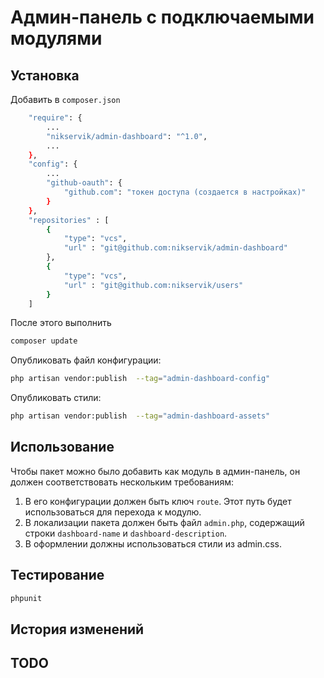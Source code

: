 # Админ-панель с подключаемыми модулями


## Установка

Добавить в `composer.json`
```bash
    "require": {
        ...
        "nikservik/admin-dashboard": "^1.0",
        ...
    },
    "config": {
        ...
        "github-oauth": {
            "github.com": "токен доступа (создается в настройках)"
        }
    },
    "repositories" : [
        {
            "type": "vcs",
            "url" : "git@github.com:nikservik/admin-dashboard"
        },
        {
            "type": "vcs",
            "url" : "git@github.com:nikservik/users"
        }
    ]
```
После этого выполнить 
```bash
composer update
```

Опубликовать файл конфигурации:
```bash
php artisan vendor:publish  --tag="admin-dashboard-config"
```
Опубликовать стили:
```bash
php artisan vendor:publish  --tag="admin-dashboard-assets"
```

## Использование

Чтобы пакет можно было добавить как модуль в админ-панель,
он должен соответствовать нескольким требованиям:
1. В его конфигурации должен быть ключ `route`. 
   Этот путь будет использоваться для перехода к модулю.
2. В локализации пакета должен быть файл `admin.php`, содержащий строки
   `dashboard-name` и `dashboard-description`.
3. В оформлении должны использоваться стили из admin.css.

## Тестирование

```bash
phpunit
```

## История изменений



## TODO

